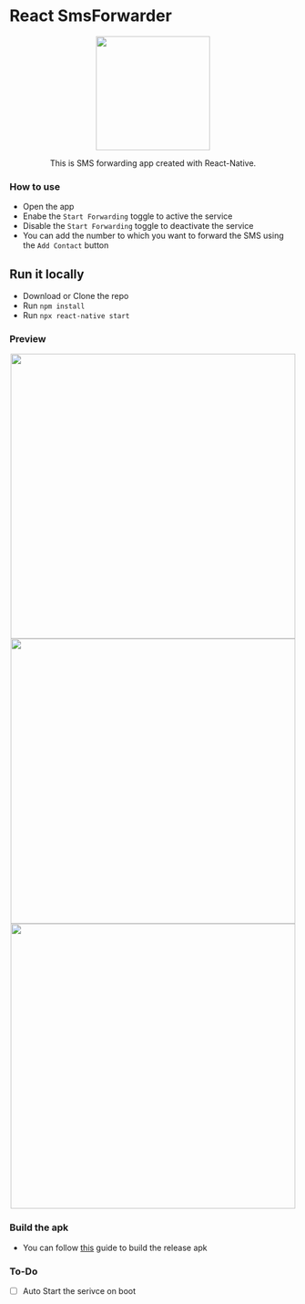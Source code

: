 # React SmsForwarder

<div align="center"  >
 <img src="https://i.imgur.com/7pGYXil.png"  height="200">
 <p></p>
 This is SMS forwarding app created with React-Native. 
</div>


### How to use
 * Open the app
 * Enabe the `Start Forwarding` toggle to active the service
 * Disable the `Start Forwarding` toggle to deactivate the service
 * You can add the number to which you want to forward the SMS using the `Add Contact` button

## Run it locally
 * Download or Clone the repo
 * Run `npm install`
 * Run `npx react-native start`
 
### Preview
<div align="center"  >
    <img src="https://i.imgur.com/4Keeuph.jpeg"  height="500">
    <img src="https://i.imgur.com/R2vkkoi.jpeg"  height="500">
    <img src="https://i.imgur.com/bJfaNxF.jpeg"  height="500">
</div>


### Build the apk
 * You can follow [this](https://medium.com/geekculture/react-native-generate-apk-debug-and-release-apk-4e9981a2ea51) guide to build the release apk


### To-Do
- [ ] Auto Start the serivce on boot
